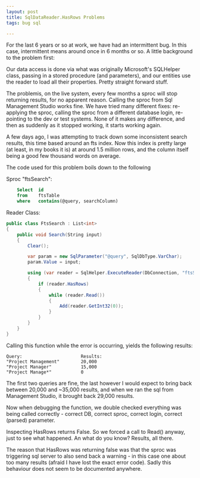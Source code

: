 ```yaml
---
layout: post
title: SqlDataReader.HasRows Problems
tags: bug sql

---
```


For the last 6 years or so at work, we have had an intermittent bug.  In this case, intermittent means around once in 6 months or so.  A little background to the problem first:

Our data access is done via what was originally Microsoft's SQLHelper class, passing in a stored procedure (and parameters), and our entities use the reader to load all their properties.  Pretty straight forward stuff.

The problemis, on the live system, every few months a sproc will stop returning results, for no apparent reason.  Calling the sproc from Sql Management Studio works fine.  We have tried many different fixes: re-applying the sproc, calling the sproc from a different database login, re-pointing to the dev or test systems.  None of it makes any difference, and then as suddenly as it stopped working, it starts working again.

A few days ago, I was attempting to track down some inconsistent search results, this time based around an fts index.  Now this index is pretty large (at least, in my books it is) at around 1.5 million rows, and the column itself being a good few thousand words on average.

The code used for this problem boils down to the following

Sproc "ftsSearch":

```sql
	Select	id
	from	ftsTable
	where	contains(@query, searchColumn)
```

Reader Class:

```csharp
public class FtsSearch : List<int>
{
	public void Search(String input)
	{
		Clear();

		var param = new SqlParameter("@query", SqlDbType.VarChar);
		param.Value = input;

		using (var reader = SqlHelper.ExecuteReader(DbConnection, "ftsSearch", param))
		{
			if (reader.HasRows)
			{
				while (reader.Read())
				{
					Add(reader.GetInt32(0));
				}
			}
		}
	}
}
```

Calling this function while the error is occurring, yields the following results:

	Query:						Results:
	"Project Management"		20,000
	"Project Manager"			15,000
	"Project Manage*"			0

The first two queries are fine, the last however I would expect to bring back between 20,000 and ~35,000 results, and when we ran the sql from Management Studio, it brought back 29,000 results.

Now when debugging the function, we double checked everything was being called correctly - correct DB, correct sproc, correct login, correct (parsed) parameter.

Inspecting HasRows returns False.  So we forced a call to Read() anyway, just to see what happened.  An what do you know? Results, all there.

The reason that HasRows was returning false was that the sproc was triggering sql server to also send back a warning - in this case one about too many results (afraid I have lost the exact error code).  Sadly this behaviour does not seem to be documented anywhere.
